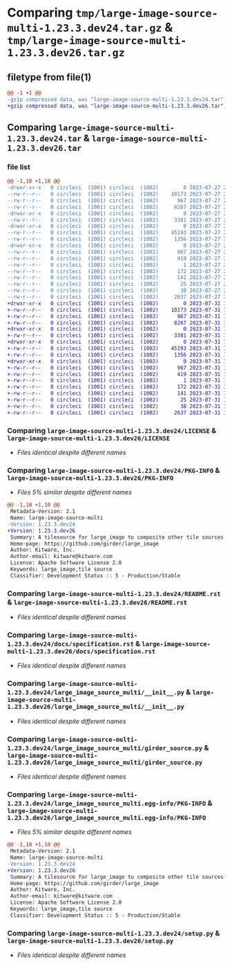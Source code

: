 # Comparing `tmp/large-image-source-multi-1.23.3.dev24.tar.gz` & `tmp/large-image-source-multi-1.23.3.dev26.tar.gz`

## filetype from file(1)

```diff
@@ -1 +1 @@
-gzip compressed data, was "large-image-source-multi-1.23.3.dev24.tar", last modified: Thu Jul 27 21:15:53 2023, max compression
+gzip compressed data, was "large-image-source-multi-1.23.3.dev26.tar", last modified: Mon Jul 31 15:03:08 2023, max compression
```

## Comparing `large-image-source-multi-1.23.3.dev24.tar` & `large-image-source-multi-1.23.3.dev26.tar`

### file list

```diff
@@ -1,18 +1,18 @@
-drwxr-xr-x   0 circleci  (1001) circleci  (1002)        0 2023-07-27 21:15:53.798908 large-image-source-multi-1.23.3.dev24/
--rw-r--r--   0 circleci  (1001) circleci  (1002)    10173 2023-07-27 21:15:53.000000 large-image-source-multi-1.23.3.dev24/LICENSE
--rw-r--r--   0 circleci  (1001) circleci  (1002)      967 2023-07-27 21:15:53.798908 large-image-source-multi-1.23.3.dev24/PKG-INFO
--rw-r--r--   0 circleci  (1001) circleci  (1002)     8267 2023-07-27 21:15:53.000000 large-image-source-multi-1.23.3.dev24/README.rst
-drwxr-xr-x   0 circleci  (1001) circleci  (1002)        0 2023-07-27 21:15:53.798908 large-image-source-multi-1.23.3.dev24/docs/
--rw-r--r--   0 circleci  (1001) circleci  (1002)     3381 2023-07-27 21:14:50.000000 large-image-source-multi-1.23.3.dev24/docs/specification.rst
-drwxr-xr-x   0 circleci  (1001) circleci  (1002)        0 2023-07-27 21:15:53.798908 large-image-source-multi-1.23.3.dev24/large_image_source_multi/
--rw-r--r--   0 circleci  (1001) circleci  (1002)    45193 2023-07-27 21:14:50.000000 large-image-source-multi-1.23.3.dev24/large_image_source_multi/__init__.py
--rw-r--r--   0 circleci  (1001) circleci  (1002)     1356 2023-07-27 21:14:50.000000 large-image-source-multi-1.23.3.dev24/large_image_source_multi/girder_source.py
-drwxr-xr-x   0 circleci  (1001) circleci  (1002)        0 2023-07-27 21:15:53.798908 large-image-source-multi-1.23.3.dev24/large_image_source_multi.egg-info/
--rw-r--r--   0 circleci  (1001) circleci  (1002)      967 2023-07-27 21:15:53.000000 large-image-source-multi-1.23.3.dev24/large_image_source_multi.egg-info/PKG-INFO
--rw-r--r--   0 circleci  (1001) circleci  (1002)      419 2023-07-27 21:15:53.000000 large-image-source-multi-1.23.3.dev24/large_image_source_multi.egg-info/SOURCES.txt
--rw-r--r--   0 circleci  (1001) circleci  (1002)        1 2023-07-27 21:15:53.000000 large-image-source-multi-1.23.3.dev24/large_image_source_multi.egg-info/dependency_links.txt
--rw-r--r--   0 circleci  (1001) circleci  (1002)      172 2023-07-27 21:15:53.000000 large-image-source-multi-1.23.3.dev24/large_image_source_multi.egg-info/entry_points.txt
--rw-r--r--   0 circleci  (1001) circleci  (1002)      141 2023-07-27 21:15:53.000000 large-image-source-multi-1.23.3.dev24/large_image_source_multi.egg-info/requires.txt
--rw-r--r--   0 circleci  (1001) circleci  (1002)       25 2023-07-27 21:15:53.000000 large-image-source-multi-1.23.3.dev24/large_image_source_multi.egg-info/top_level.txt
--rw-r--r--   0 circleci  (1001) circleci  (1002)       38 2023-07-27 21:15:53.798908 large-image-source-multi-1.23.3.dev24/setup.cfg
--rw-r--r--   0 circleci  (1001) circleci  (1002)     2637 2023-07-27 21:14:50.000000 large-image-source-multi-1.23.3.dev24/setup.py
+drwxr-xr-x   0 circleci  (1001) circleci  (1002)        0 2023-07-31 15:03:08.480507 large-image-source-multi-1.23.3.dev26/
+-rw-r--r--   0 circleci  (1001) circleci  (1002)    10173 2023-07-31 15:03:08.000000 large-image-source-multi-1.23.3.dev26/LICENSE
+-rw-r--r--   0 circleci  (1001) circleci  (1002)      967 2023-07-31 15:03:08.480507 large-image-source-multi-1.23.3.dev26/PKG-INFO
+-rw-r--r--   0 circleci  (1001) circleci  (1002)     8267 2023-07-31 15:03:08.000000 large-image-source-multi-1.23.3.dev26/README.rst
+drwxr-xr-x   0 circleci  (1001) circleci  (1002)        0 2023-07-31 15:03:08.476508 large-image-source-multi-1.23.3.dev26/docs/
+-rw-r--r--   0 circleci  (1001) circleci  (1002)     3381 2023-07-31 15:02:05.000000 large-image-source-multi-1.23.3.dev26/docs/specification.rst
+drwxr-xr-x   0 circleci  (1001) circleci  (1002)        0 2023-07-31 15:03:08.476508 large-image-source-multi-1.23.3.dev26/large_image_source_multi/
+-rw-r--r--   0 circleci  (1001) circleci  (1002)    45193 2023-07-31 15:02:05.000000 large-image-source-multi-1.23.3.dev26/large_image_source_multi/__init__.py
+-rw-r--r--   0 circleci  (1001) circleci  (1002)     1356 2023-07-31 15:02:05.000000 large-image-source-multi-1.23.3.dev26/large_image_source_multi/girder_source.py
+drwxr-xr-x   0 circleci  (1001) circleci  (1002)        0 2023-07-31 15:03:08.480507 large-image-source-multi-1.23.3.dev26/large_image_source_multi.egg-info/
+-rw-r--r--   0 circleci  (1001) circleci  (1002)      967 2023-07-31 15:03:08.000000 large-image-source-multi-1.23.3.dev26/large_image_source_multi.egg-info/PKG-INFO
+-rw-r--r--   0 circleci  (1001) circleci  (1002)      419 2023-07-31 15:03:08.000000 large-image-source-multi-1.23.3.dev26/large_image_source_multi.egg-info/SOURCES.txt
+-rw-r--r--   0 circleci  (1001) circleci  (1002)        1 2023-07-31 15:03:08.000000 large-image-source-multi-1.23.3.dev26/large_image_source_multi.egg-info/dependency_links.txt
+-rw-r--r--   0 circleci  (1001) circleci  (1002)      172 2023-07-31 15:03:08.000000 large-image-source-multi-1.23.3.dev26/large_image_source_multi.egg-info/entry_points.txt
+-rw-r--r--   0 circleci  (1001) circleci  (1002)      141 2023-07-31 15:03:08.000000 large-image-source-multi-1.23.3.dev26/large_image_source_multi.egg-info/requires.txt
+-rw-r--r--   0 circleci  (1001) circleci  (1002)       25 2023-07-31 15:03:08.000000 large-image-source-multi-1.23.3.dev26/large_image_source_multi.egg-info/top_level.txt
+-rw-r--r--   0 circleci  (1001) circleci  (1002)       38 2023-07-31 15:03:08.480507 large-image-source-multi-1.23.3.dev26/setup.cfg
+-rw-r--r--   0 circleci  (1001) circleci  (1002)     2637 2023-07-31 15:02:05.000000 large-image-source-multi-1.23.3.dev26/setup.py
```

### Comparing `large-image-source-multi-1.23.3.dev24/LICENSE` & `large-image-source-multi-1.23.3.dev26/LICENSE`

 * *Files identical despite different names*

### Comparing `large-image-source-multi-1.23.3.dev24/PKG-INFO` & `large-image-source-multi-1.23.3.dev26/PKG-INFO`

 * *Files 5% similar despite different names*

```diff
@@ -1,10 +1,10 @@
 Metadata-Version: 2.1
 Name: large-image-source-multi
-Version: 1.23.3.dev24
+Version: 1.23.3.dev26
 Summary: A tilesource for large_image to composite other tile sources
 Home-page: https://github.com/girder/large_image
 Author: Kitware, Inc.
 Author-email: kitware@kitware.com
 License: Apache Software License 2.0
 Keywords: large_image,tile source
 Classifier: Development Status :: 5 - Production/Stable
```

### Comparing `large-image-source-multi-1.23.3.dev24/README.rst` & `large-image-source-multi-1.23.3.dev26/README.rst`

 * *Files identical despite different names*

### Comparing `large-image-source-multi-1.23.3.dev24/docs/specification.rst` & `large-image-source-multi-1.23.3.dev26/docs/specification.rst`

 * *Files identical despite different names*

### Comparing `large-image-source-multi-1.23.3.dev24/large_image_source_multi/__init__.py` & `large-image-source-multi-1.23.3.dev26/large_image_source_multi/__init__.py`

 * *Files identical despite different names*

### Comparing `large-image-source-multi-1.23.3.dev24/large_image_source_multi/girder_source.py` & `large-image-source-multi-1.23.3.dev26/large_image_source_multi/girder_source.py`

 * *Files identical despite different names*

### Comparing `large-image-source-multi-1.23.3.dev24/large_image_source_multi.egg-info/PKG-INFO` & `large-image-source-multi-1.23.3.dev26/large_image_source_multi.egg-info/PKG-INFO`

 * *Files 5% similar despite different names*

```diff
@@ -1,10 +1,10 @@
 Metadata-Version: 2.1
 Name: large-image-source-multi
-Version: 1.23.3.dev24
+Version: 1.23.3.dev26
 Summary: A tilesource for large_image to composite other tile sources
 Home-page: https://github.com/girder/large_image
 Author: Kitware, Inc.
 Author-email: kitware@kitware.com
 License: Apache Software License 2.0
 Keywords: large_image,tile source
 Classifier: Development Status :: 5 - Production/Stable
```

### Comparing `large-image-source-multi-1.23.3.dev24/setup.py` & `large-image-source-multi-1.23.3.dev26/setup.py`

 * *Files identical despite different names*

